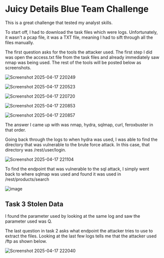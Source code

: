 # Juicy Details Blue Team Challenge

This is a great challenge that tested my analyst skills.

To start off, I had to download the task files which were logs. Unfortunately, it wasn't a pcap file, it was a TXT file, meaning I had to sift through all the files
manually.

The first question asks for the tools the attacker used. The first step I did was open the access.txt file from the task files and already immediately saw nmap was being
used. The rest of the tools will be posted below as screenshots.

![Screenshot 2025-04-17 220249](https://github.com/user-attachments/assets/7fb5fe84-88d1-46fb-9c47-dc748ff091ab)

![Screenshot 2025-04-17 220523](https://github.com/user-attachments/assets/7a732190-b3ca-4fcc-8931-8caca04cfa31)

![Screenshot 2025-04-17 220720](https://github.com/user-attachments/assets/94846778-83c6-4adf-99c3-dbb0e0fd7201)

![Screenshot 2025-04-17 220853](https://github.com/user-attachments/assets/fe03875e-107a-452d-b0e8-ba9d1d71763f)

![Screenshot 2025-04-17 220857](https://github.com/user-attachments/assets/0fbb8212-9618-4f73-b087-564ca177363d)

The answer I came up with was nmap, hydra, sqlmap, curl, feroxbuster in that order. 

Going back through the logs to when hydra was used, I was able to find the directory that was vulnerable to the brute force attack. In this case, that directory was /rest/user/login.

![Screenshot 2025-04-17 221104](https://github.com/user-attachments/assets/0aa12b6c-0ab4-487d-b9be-e198feec4e12)

To find the endpoint that was vulnerable to the sql attack, I simply went back to where sqlmap was used and found it was used in /rest/products/search

![image](https://github.com/user-attachments/assets/09a42a42-cd92-40f4-89e0-ab248fc07d6f)

## Task 3 Stolen Data
I found the parameter used by looking at the same log and saw the parameter used was Q.

The last question in task 2 asks what endpoint the attacker tries to use to extract the files. Looking at the last few logs tells me that the attacker used /ftp as shown below.

![Screenshot 2025-04-17 222040](https://github.com/user-attachments/assets/a2fff88b-fc2c-49b5-afb5-4acbc92dcba0)
